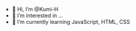 - 👋 Hi, I’m @Kumi-H
- 👀 I’m interested in ...
- 🌱 I’m currently learning JavaScript, HTML, CSS


<!---
Kumi-H/Kumi-H is a ✨ special ✨ repository because its `README.md` (this file) appears on your GitHub profile.
You can click the Preview link to take a look at your changes.
--->
